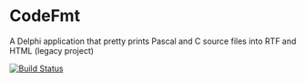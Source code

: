 # CodeFmt
A Delphi application that pretty prints Pascal and C source files into RTF and HTML (legacy project)

[![Build Status](https://travis-ci.org/ngeor/CodeFmt.svg?branch=master)](https://travis-ci.org/ngeor/CodeFmt)
